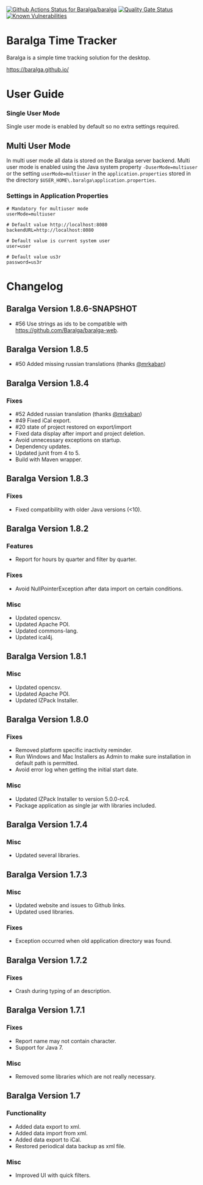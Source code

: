 [![Github Actions Status for Baralga/baralga](https://github.com/baralga/baralga/workflows/Build/badge.svg)](https://github.com/Baralga/baralga/actions) [![Quality Gate Status](https://sonarcloud.io/api/project_badges/measure?project=baralga&metric=alert_status)](https://sonarcloud.io/dashboard?id=baralga) [![Known Vulnerabilities](https://snyk.io/test/github/baralga/baralga/badge.svg)](https://snyk.io/test/github/baralga/baralga) 


Baralga Time Tracker
====================
Baralga is a simple time tracking solution for the desktop.

https://baralga.github.io/

# User Guide

### Single User Mode
Single user mode is enabled by default so no extra settings required.

## Multi User Mode
In multi user mode all data is stored on the Baralga server backend. Multi user mode is enabled using the Java system property
`-DuserMode=multiuser` or the setting `userMode=multiuser` in the `application.properties`
stored in the directory `$USER_HOME\.baralga\application.properties`.

### Settings in Application Properties

```properties
# Mandatory for multiuser mode
userMode=multiuser

# Default value http://localhost:8080
backendURL=http://localhost:8080

# Default value is current system user
user=user

# Default value us3r
password=us3r
```

# Changelog

Baralga Version 1.8.6-SNAPSHOT
---------------------
* #56 Use strings as ids to be compatible with https://github.com/Baralga/baralga-web.

Baralga Version 1.8.5
---------------------
* #50 Added missing russian translations (thanks [@mrkaban](https://github.com/@mrkaban))

Baralga Version 1.8.4
---------------------

### Fixes
* #52 Added russian translation (thanks [@mrkaban](https://github.com/@mrkaban))
* #49 Fixed iCal export.
* #20 state of project restored on export/import
* Fixed data display after import and project deletion.
* Avoid unnecessary exceptions on startup.
* Dependency updates.
* Updated junit from 4 to 5.
* Build with Maven wrapper.

Baralga Version 1.8.3
---------------------

### Fixes
* Fixed compatibility with older Java versions (<10).

Baralga Version 1.8.2
---------------------
### Features
* Report for hours by quarter and filter by quarter.

### Fixes
* Avoid NullPointerException after data import on certain conditions.

### Misc
* Updated opencsv.
* Updated Apache POI.
* Updated commons-lang.
* Updated ical4j.

Baralga Version 1.8.1
---------------------
### Misc
* Updated opencsv.
* Updated Apache POI.
* Updated IZPack Installer.

Baralga Version 1.8.0
---------------------
### Fixes
* Removed platform specific inactivity reminder.
* Run Windows and Mac Installers as Admin to make sure installation in default path is permitted.
* Avoid error log when getting the initial start date.

### Misc
* Updated IZPack Installer to version 5.0.0-rc4.
* Package application as single jar with libraries included.

Baralga Version 1.7.4
---------------------
### Misc
* Updated several libraries.

Baralga Version 1.7.3
---------------------
### Misc 
* Updated website and issues to Github links.
* Updated used libraries.

### Fixes
* Exception occurred when old application directory was found.

Baralga Version 1.7.2
---------------------
### Fixes 
* Crash during typing of an description.

Baralga Version 1.7.1
---------------------
### Fixes 
* Report name may not contain character.
* Support for Java 7.

### Misc
* Removed some libraries which are not really necessary.

Baralga Version 1.7
---------------------
### Functionality
* Added data export to xml.
* Added data import from xml.
* Added data export to iCal.
* Restored periodical data backup as xml file.

### Misc
* Improved UI with quick filters.
